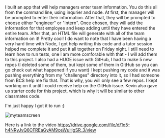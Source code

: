 I built an app that will help managers enter team information.  You do this all from the command line, using inqurier and node.  At first, the manager will be prompted to enter their information.
After that, they will be prompted to choose either "engineer" or "intern".  Once chosen, they will add the information for that employee and keep adding until they have entered the entire
team.  After that, an HTML file will generate with all of the team information on it!  Pretty cool! I do want to note that I have been having a very hard time with Node, I got help writing this code and 
a tutor session helped me complete it and put it all together on Friday night.  I still need to learn how to run tests, one I am more comforable with that - I will add them to this project.
I also had a HUGE issue with GitHub, I had to make 5 new repos (I deleted some of them, but kept some of them in GitHub so you can go check out what happened if you want)  I kept pushing my code and it was pushing everything from my "challenges" directory into it, so I had someone from BCS help me fix that.
That is why, you will only see  a few repos.  I kept working on it until I could receive help on the GitHub issue.  Kevin also gave us starter code for this project, which is why it will be similar
to other classmates code.

I'm just happy I got it to run :)

![myteamscreen](https://user-images.githubusercontent.com/81400805/123566816-a516e100-d78e-11eb-9fce-8ecf96802f4d.PNG)






Here is a link to the video
https://drive.google.com/file/d/1o5-h4NRyJvQ6OFREaGyAM9ceWuHgSR_3/view


